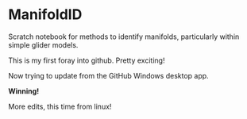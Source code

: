# ManifoldID
Scratch notebook for methods to identify manifolds, particularly within simple glider models.

This is my first foray into github. Pretty exciting!

Now trying to update from the GitHub Windows desktop app.

**Winning!**

More edits, this time from linux!
